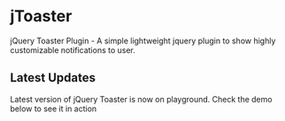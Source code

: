 # jToaster

jQuery Toaster Plugin - A simple lightweight jquery plugin to show highly customizable notifications to user.

## Latest Updates
Latest version of jQuery Toaster is now on playground. Check the demo below to see it in action

